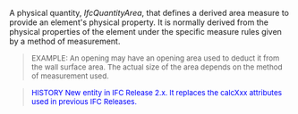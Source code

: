 ﻿A physical quantity, _IfcQuantityArea_, that defines a derived area measure to provide an element's physical property. It is normally derived from the physical properties of the element under the specific measure rules given by a method of measurement.

> <font size="-1">EXAMPLE: An opening may have an opening area
		used to deduct it from the wall surface area. The actual size of the area
		depends on the method of measurement used.</font>

> <font color="#0000FF" size="-1">HISTORY New entity in IFC Release 2.x.
		  It replaces the calcXxx attributes used in previous IFC
		  Releases.</font>
>
